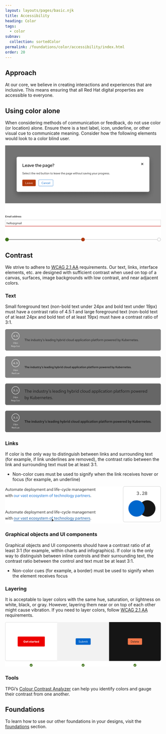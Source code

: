 ```yaml
---
layout: layouts/pages/basic.njk
title: Accessibility
heading: Color
tags:
  - color
subnav:
  collection: sortedColor  
permalink: /foundations/color/accessibility/index.html
order: 20
---
```


## Approach

At our core, we believe in creating interactions and experiences that are 
inclusive. This means ensuring that all Red Hat digital properties are 
accessible to everyone.

## Using color alone

When considering methods of communication or feedback, do not use color (or 
location) alone. Ensure there is a text label, icon, underline, or other visual 
cue to communicate meaning. Consider how the following elements would look to a 
color blind user.

<uxdot-example>
  <img alt="Dialog with a red-orange Leave button, a form field with a red bottom border, and progress steps without labels" src="/assets/color/using-color-alone.png">
</uxdot-example>

## Contrast
We strive to adhere to [WCAG 2.1 AA](https://www.w3.org/WAI/WCAG21/Understanding/) requirements. Our text, links, 
interface elements, etc. are designed with sufficient contrast when used on top 
of a canvas, surfaces, image backgrounds with low contrast, and near adjacent 
colors.

### Text

Small foreground text (non-bold text under 24px and bold text under 19px) must 
have a contrast ratio of 4.5:1 and large foreground text (non-bold text of at 
least 24px and bold text of at least 19px) must have a contrast ratio of 3:1.

<uxdot-example>
  <img alt="Contrast ratios for dark gray sections with black text that uses different weights and fonts" src="/assets/color/contrast-text.png">
</uxdot-example>

### Links

If color is the only way to distinguish between links and surrounding text (for 
example, if link underlines are removed), the contrast ratio between the link 
and surrounding text must be at least 3:1.


- Non-color cues must be used to signify when the link receives hover or focus (for example, an underline)

<uxdot-example>
  <img alt="Contrast ratio of a blue link next to black text and an example of a link's darker blue, underlined hover state" src="/assets/color/contrast-links.png">
</uxdot-example>

### Graphical objects and UI components

Graphical objects and UI components should have a contrast ratio of at least 3:1 
(for example, within charts and infographics). If color is the only way to 
distinguish between inline controls and their surrounding text, the contrast 
ratio between the control and text must be at least 3:1.

- Non-color cues (for example, a border) must be used to signify when the element receives focus

### Layering

It is acceptable to layer colors with the same hue, saturation, or lightness on 
white, black, or gray. However, layering them near or on top of each other might cause vibration. If you need to layer colors, follow [WCAG 2.1 AA](https://www.w3.org/WAI/WCAG21/Understanding/) 
requirements.

<uxdot-example>
  <img alt="Red CTA against a white background, blue button against a light gray background, and a light red-orange button against a black background" src="/assets/color/contrast-layering.png">
</uxdot-example>

### Tools

TPGi’s [Colour Contrast Analyzer](https://www.tpgi.com/color-contrast-checker/) can help you identify colors and 
gauge their contrast from one another.

<uxdot-feedback>
  <h2>Foundations</h2>
  <p>To learn how to use our other foundations in your designs, visit the <a href="/foundations">foundations</a> section.</p>
</uxdot-feedback>
